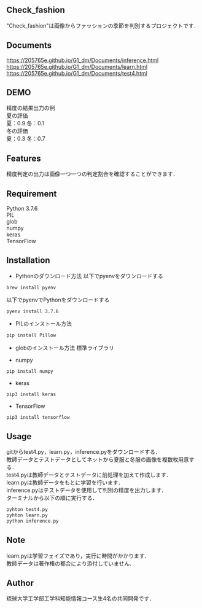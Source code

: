 ## Check_fashion
"Check_fashion"は画像からファッションの季節を判別するプロジェクトです．

## Documents
https://205765e.github.io/G1_dm/Documents/inference.html <br>
https://205765e.github.io/G1_dm/Documents/learn.html <br>
https://205765e.github.io/G1_dm/Documents/test4.html

## DEMO
精度の結果出力の例<br>
夏の評価<br>
夏：0.9 冬：0.1<br>
冬の評価<br>
夏：0.3 冬：0.7


## Features
精度判定の出力は画像一つ一つの判定割合を確認することができます．


## Requirement
Python 3.7.6<br>
PIL<br>
glob<br>
numpy<br>
keras<br>
TensorFlow


## Installation
- Pythonのダウンロード方法
以下でpyenvをダウンロードする
```
brew install pyenv
```
以下でpyenvでPythonをダウンロードする
```
pyenv install 3.7.6
```
- PILのインストール方法
```python
pip install Pillow
```
- globのインストール方法
標準ライブラリ

- numpy
```python
pip install numpy
```

- keras
```python
pip3 install keras
```
- TensorFlow
```python
pip3 install tensorflow
```

## Usage
gitからtest4.py，learn.py，inference.pyをダウンロードする．<br>
教師データとテストデータとしてネットから夏服と冬服の画像を複数枚用意する．<br>
test4.pyは教師データとテストデータに前処理を加えて作成します．<br>
learn.pyは教師データをもとに学習を行います．<br>
inference.pyはテストデータを使用して判別の精度を出力します．<br>
ターミナルから以下の順に実行する．
```python
pyhton test4.py
pyhton learn.py
python inference.py
```

## Note
learn.pyは学習フェイズであり，実行に時間がかかります．<br>
教師データは著作権の都合により添付していません.


## Author
琉球大学工学部工学科知能情報コース生4名の共同開発です．
